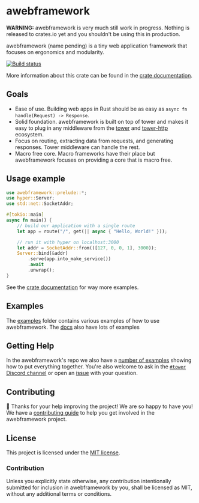 # awebframework

**WARNING:** awebframework is very much still work in progress. Nothing is released
to crates.io yet and you shouldn't be using this in production.

awebframework (name pending) is a tiny web application framework that focuses on
ergonomics and modularity.

[![Build status](https://github.com/davidpdrsn/awebframework/workflows/CI/badge.svg)](https://github.com/davidpdrsn/awebframework/actions)
<!--
[![Crates.io](https://img.shields.io/crates/v/awebframework)](https://crates.io/crates/awebframework)
[![Documentation](https://docs.rs/awebframework/badge.svg)](https://docs.rs/awebframework)
[![Crates.io](https://img.shields.io/crates/l/awebframework)](LICENSE)
-->

More information about this crate can be found in the [crate documentation][docs].

## Goals

- Ease of use. Building web apps in Rust should be as easy as `async fn
handle(Request) -> Response`.
- Solid foundation. awebframework is built on top of tower and makes it easy to
plug in any middleware from the [tower] and [tower-http] ecosystem.
- Focus on routing, extracting data from requests, and generating responses.
Tower middleware can handle the rest.
- Macro free core. Macro frameworks have their place but awebframework focuses
on providing a core that is macro free.

## Usage example

```rust
use awebframework::prelude::*;
use hyper::Server;
use std::net::SocketAddr;

#[tokio::main]
async fn main() {
    // build our application with a single route
    let app = route("/", get(|| async { "Hello, World!" }));

    // run it with hyper on localhost:3000
    let addr = SocketAddr::from(([127, 0, 0, 1], 3000));
    Server::bind(&addr)
        .serve(app.into_make_service())
        .await
        .unwrap();
}
```

See the [crate documentation][docs] for way more examples.

## Examples

The [examples] folder contains various examples of how to use awebframework. The
[docs] also have lots of examples

## Getting Help

In the awebframework's repo we also have a [number of examples][examples]
showing how to put everything together. You're also welcome to ask in the
[`#tower` Discord channel][chat] or open an [issue] with your question.

## Contributing

:balloon: Thanks for your help improving the project! We are so happy to have
you! We have a [contributing guide][guide] to help you get involved in the
awebframework project.

## License

This project is licensed under the [MIT license](LICENSE).

### Contribution

Unless you explicitly state otherwise, any contribution intentionally submitted
for inclusion in awebframework by you, shall be licensed as MIT, without any
additional terms or conditions.

[examples]: https://github.com/davidpdrsn/awebframework/tree/master/examples
[docs]: https://docs.rs/tower-http/0.1.0
[tower]: https://crates.io/crates/tower
[tower-http]: https://crates.io/crates/tower-http
[guide]: CONTRIBUTING.md
[chat]: https://discord.gg/tokio
[issue]: https://github.com/davidpdrsn/awebframework/issues/new
